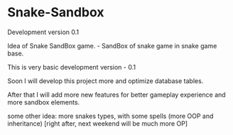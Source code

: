 # Snake-Sandbox
Development version 0.1

Idea of Snake SandBox game. - SandBox of snake game in snake game base.

This is very basic development version - 0.1

Soon I will develop this project more and optimize database tables. 

After that I will add more new features for better gameplay experience and more sandbox elements.

some other idea: more snakes types, with some spells (more OOP and inheritance) [right after, next weekend will be much more OP]

